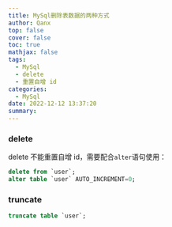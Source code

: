 ```yaml
---
title: MySql删除表数据的两种方式
author: Qanx
top: false
cover: false
toc: true
mathjax: false
tags:
  - MySql
  - delete
  - 重置自增 id
categories:
  - MySql
date: 2022-12-12 13:37:20
summary:
---
```

### delete

delete 不能重置自增 id，需要配合`alter`语句使用：

```sql
delete from `user`;
alter table `user` AUTO_INCREMENT=0; 
```

### truncate

```sql
truncate table `user`;
```

